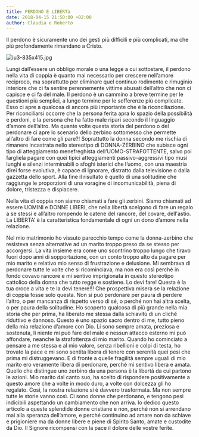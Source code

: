 ```yaml
---
title: PERDONO E LIBERTà
date: 2018-04-15 21:50:00 +02:00
author: Claudia e Roberto
---
```


Il perdono è sicuramente uno dei gesti più difficili e più complicati, ma che più profondamente rimandano a Cristo.

![iu3-835x415.jpg](/uploads/iu3-835x415.jpg)

Lungi dall’essere un obbligo morale o una legge a cui sottostare, il perdono nella vita di coppia è quanto mai necessario per crescere nell’amore reciproco, ma soprattutto per eliminare quel continuo rodimento e rimuginio interiore che ci fa sentire perennemente vittime abusati dell’altro che non ci capisce e ci fa del male. Il perdono è un cammino a breve termine per le questioni più semplici, a lungo termine per le sofferenze più complicate. Esso ci apre a qualcosa di ancora più importante che è la riconciliazione. Per riconciliarsi occorre che la persona ferita apra lo spazio della possibilità e perdoni, e la persona che ha fatto male ripari secondo il linguaggio d’amore dell’altro. Ma quante volte questa storia del perdono o del perdonare ci apre lo scenario dello zerbino sottomesso che permette all’altro di fare come gli pare?! Soprattutto la donna secondo me rischia di rimanere incastrata nello stereotipo di DONNA-ZERBINO che subisce ogni tipo di atteggiamento menefreghista dell’UOMO-STRAFOTTENTE, salvo poi fargliela pagare con quei tipici atteggiamenti passivo-aggressivi tipo musi lunghi e silenzi interminabili o sfoghi isterici che l’uomo, con una maestria direi forse evolutiva, è capace di ignorare, distratto dalla televisione o dalla gazzetta dello sport. Alla fine il risultato è quello di una solitudine che raggiunge le proporzioni di una voragine di incomunicabilità, piena di dolore, tristezza e dispiacere.

Nella vita di coppia non siamo chiamati a fare gli zerbini. Siamo chiamati ad essere UOMINI e DONNE LIBERI, che nella libertà scelgono di fare un regalo a se stessi e all’altro rompendo le catene del rancore, del covare, dell'astio. La LIBERTA’ è la caratteristica fondamentale di ogni un dono d’amore nella relazione.

Nel mio matrimonio ho vissuto parecchio tempo come la donna-zerbino che resisteva senza alternative ad un marito troppo preso da se stesso per accorgersi. La vita insieme era come uno scontrino troppo lungo che tiravo fuori dopo anni di sopportazione, con un conto troppo alto da pagare per mio marito e relativo mio senso di frustrazione e delusione. Mi sembrava di perdonare tutte le volte che si ricominciava, ma non era così perché in fondo covavo rancore e mi sentivo imprigionata in questo stereotipo cattolico della donna che tutto regge e sostiene. Lo devi fare! Questa è la tua croce a vita e te la devi tenere!!! Che prospettiva misera se la relazione di coppia fosse solo questa. Non si può perdonare per paura di perdere l’altro, o per mancanza di rispetto verso di sé, o perché non hai altra scelta, o per paura della solitudine. Ho scoperto qualcosa di più grande nella mia storia che per prima, ha liberato me stessa dalla schiavitù di un cliché riduttivo e dannoso. Questo è uno spazio sacro dentro di me, tutto pieno della mia relazione d’amore con Dio. Li sono sempre amata, preziosa e sostenuta, li niente mi può fare del male e nessun attacco esterno mi può affondare, neanche la strafottenza di mio marito. Quando ho cominciato a pensare a me stessa e al mio valore, senza ribellioni e colpi di testa, ho trovato la pace e mi sono sentita libera di tenere con serenità quei pesi che prima mi distruggevano. E di fronte a quelle fragilità sempre uguali di mio marito ero veramente libera di perdonare, perché mi sentivo libera e amata. Quello che distingue uno zerbino da una persona è la libertà da cui partono le azioni. Mio marito dal canto suo, ha scelto di rispondere positivamente a questo amore che a volte in modo duro, a volte con dolcezza gli ho regalato. Così, la nostra relazione si è davvero trasformata. Ma non sempre tutte le storie vanno così. Ci sono donne che perdonano, e tengono pesi indicibili aspettando un cambiamento che non arriva. Io dedico questo articolo a queste splendide donne cristiane e non, perché non si arrendano mai alla speranza dell’amore, e perché continuino ad amare non da schiave e prigioniere ma da donne libere e piene di Spirito Santo, amate e custodite da Dio. Il Signore ricompensi con la pace il dolore delle vostre ferite.